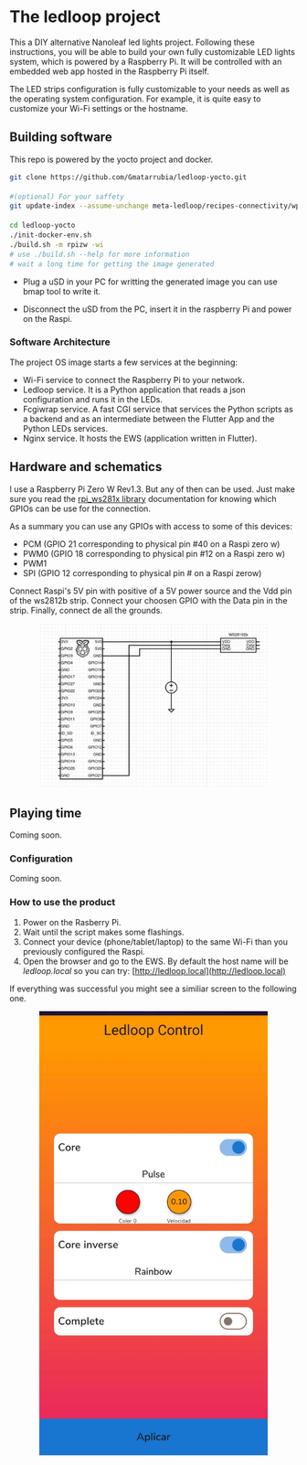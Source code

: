 # The ledloop project

This a DIY alternative Nanoleaf led lights project. Following these instructions, you will be able to build your own fully customizable LED lights system, which is powered by a Raspberry Pi.
It will be controlled with an embedded web app hosted in the Raspberry Pi itself.

The LED strips configuration is fully customizable to your needs as well as the operating system configuration. For example, it is quite easy to customize your Wi-Fi settings or the hostname.

## Building software

This repo is powered by the yocto project and docker.

```bash
git clone https://github.com/Gmatarrubia/ledloop-yocto.git

#(optional) For your saffety
git update-index --assume-unchange meta-ledloop/recipes-connectivity/wpa-supplicant/files/*

cd ledloop-yocto
./init-docker-env.sh
./build.sh -m rpizw -wi
# use ./build.sh --help for more information
# wait a long time for getting the image generated
```

- Plug a uSD in your PC for writting the generated image you can use bmap tool to write it.

- Disconnect the uSD from the PC, insert it in the raspberry Pi and power on the Raspi.

### Software Architecture

The project OS image starts a few services at the beginning:

- Wi-Fi service to connect the Raspberry Pi to your network.
- Ledloop service. It is a Python application that reads a json configuration and runs it in the LEDs.
- Fcgiwrap service. A fast CGI service that services the Python scripts as a backend and as an intermediate between the Flutter App and the Python LEDs services.
- Nginx service. It hosts the EWS (application written in Flutter).

## Hardware and schematics

I use a Raspberry Pi Zero W Rev1.3. But any of then can be used. Just make sure you read the [rpi_ws281x library](https://github.com/jgarff/rpi_ws281x) documentation for knowing which GPIOs can be use for the connection.

As a summary you can use any GPIOs with access to some of this devices:

- PCM (GPIO 21 corresponding to physical pin #40 on a Raspi zero w)
- PWM0 (GPIO 18 corresponding to physical pin #12 on a Raspi zero w)
- PWM1
- SPI (GPIO 12 corresponding to physical pin # on a Raspi zerow)

Connect Raspi's 5V pin with positive of a 5V power source and the Vdd pin of the ws2812b strip.
Connect your choosen GPIO with the Data pin in the strip.
Finally, connect de all the grounds.

<div align="center">
  <img src="docs/wiring.png" width="400" hspace="10">
</div>

## Playing time

Coming soon.

### Configuration

Coming soon.

### How to use the product

1. Power on the Rasberry Pi.
2. Wait until the script makes some flashings.
3. Connect your device (phone/tablet/laptop) to the same Wi-Fi than you previously configured the Raspi.
4. Open the browser and go to the EWS. By default the host name will be *ledloop.local* so you can try:
[http://ledloop.local](http://ledloop.local)

If everything was successful you might see a similiar screen to the following one.

<div align="center">
  <img src="docs/app1.jpeg" width="400" hspace="10">
</div>
